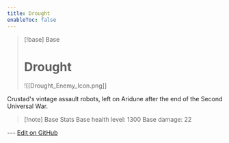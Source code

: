 ```yaml
---
title: Drought
enableToc: false
---
```

> [!base] Base
>
> # Drought
>
> ![[Drought_Enemy_Icon.png]]

Crustad's vintage assault robots, left on Aridune after the end of the Second Universal War.

> [!note] Base Stats
> Base health level: 1300
> Base damage: 22

--- [Edit on GitHub](https://github.com/Mondrethos/gatekeeperwiki/edit/main/content/Monsters/Drought.md)